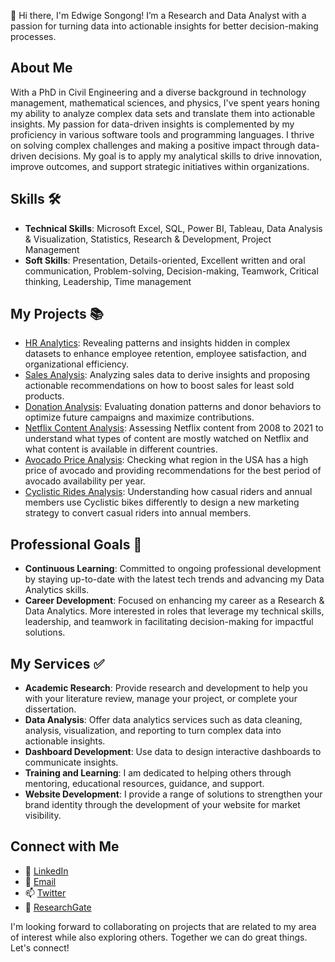 👋 Hi there, I'm Edwige Songong! I’m a Research and Data Analyst with a passion for turning data into actionable insights for better decision-making processes.

## About Me
With a PhD in Civil Engineering and a diverse background in technology management, mathematical sciences, and physics, I've spent years honing my ability to analyze complex data sets and translate them into actionable insights. My passion for data-driven insights is complemented by my proficiency in various software tools and programming languages. I thrive on solving complex challenges and making a positive impact through data-driven decisions. My goal is to apply my analytical skills to drive innovation, improve outcomes, and support strategic initiatives within organizations.

## Skills :hammer_and_wrench:
* **Technical Skills**: Microsoft Excel, SQL, Power BI, Tableau, Data Analysis & Visualization, Statistics, Research & Development, Project Management
* **Soft Skills**: Presentation, Details-oriented, Excellent written and oral communication, Problem-solving, Decision-making, Teamwork, Critical thinking, Leadership, Time management

## My Projects :books:
* [HR Analytics](https://github.com/Songonge/Data-Analytics-Projects/tree/main/All%20Projects/HR%20Analytics): Revealing patterns and insights hidden in complex datasets to enhance employee retention, employee satisfaction, and organizational efficiency.
* [Sales Analysis](https://github.com/Songonge/Data-Analytics-Projects/tree/main/All%20Projects/Sales%20Analysis): Analyzing sales data to derive insights and proposing actionable recommendations on how to boost sales for least sold products. 
* [Donation Analysis](https://github.com/Songonge/Data-Analytics-Projects/tree/main/All%20Projects/Donation%20Analysis): Evaluating donation patterns and donor behaviors to optimize future campaigns and maximize contributions.
* [Netflix Content Analysis](https://github.com/Songonge/Data-Analytics-Projects/tree/main/All%20Projects/Netflix%20Content%20Analysis): Assessing Netflix content from 2008 to 2021 to understand what types of content are mostly watched on Netflix and what content is available in different countries.
* [Avocado Price Analysis](https://github.com/Songonge/Data-Analytics-Projects/tree/main/All%20Projects/Avocado%20Price%20Analysis): Checking what region in the USA has a high price of avocado and providing recommendations for the best period of avocado availability per year.
* [Cyclistic Rides Analysis](https://github.com/Songonge/Data-Analytics-Projects/tree/main/All%20Projects/Cyclistic%20Rides%20Analysis): Understanding how casual riders and annual members use Cyclistic bikes differently to design a new marketing strategy to convert casual riders into annual members.

## Professional Goals :dart:
* **Continuous Learning**: Committed to ongoing professional development by staying up-to-date with the latest tech trends and advancing my Data Analytics skills.
* **Career Development**: Focused on enhancing my career as a Research & Data Analytics. More interested in roles that leverage my technical skills, leadership, and teamwork in facilitating decision-making for impactful solutions.

## My Services :white_check_mark:
* **Academic Research**: Provide research and development to help you with your literature review, manage your project, or complete your dissertation.
* **Data Analysis**: Offer data analytics services such as data cleaning, analysis, visualization, and reporting to turn complex data into actionable insights.
* **Dashboard Development**: Use data to design interactive dashboards to communicate insights.
* **Training and Learning**: I am dedicated to helping others through mentoring, educational resources, guidance, and support.
* **Website Development**: I provide a range of solutions to strengthen your brand identity through the development of your website for market visibility.

## Connect with Me
* :link: [LinkedIn](https://www.linkedin.com/in/edwige-f-songong/)
* :email: [Email](feulefacksongonge@gmail.com)
* 📫 [Twitter](https://x.com/edwige_songong)
* :blue_book: [ResearchGate](https://www.researchgate.net/profile/Edwige-Songong)

I'm looking forward to collaborating on projects that are related to my area of interest while also exploring others. Together we can do great things. Let's connect!



<!--
**Songonge/Songonge** is a ✨ _special_ ✨ repository because its `README.md` (this file) appears on your GitHub profile.

Here are some ideas to get you started: -->
